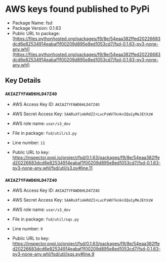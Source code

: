 # AWS keys found published to PyPi

* Package Name: fsd
* Package Version: 0.1.63
* Public URL to package: [https://files.pythonhosted.org/packages/f9/8e/54eaa382ffed20226683dcd6e82534914eabaf1f00209d895e8ed1053cd7/fsd-0.1.63-py3-none-any.whl](https://files.pythonhosted.org/packages/f9/8e/54eaa382ffed20226683dcd6e82534914eabaf1f00209d895e8ed1053cd7/fsd-0.1.63-py3-none-any.whl)

## Key Details

### `AKIAZ7YFAWD6HLD47Z4O`

* AWS Access Key ID: `AKIAZ7YFAWD6HLD47Z4O`
* AWS Secret Access Key: `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` 
* AWS role name: `user/s3_dev`
* File in package: `fsd/util/s3.py`
* Line number: `11`

* Public URL to key: https://inspector.pypi.io/project/fsd/0.1.63/packages/f9/8e/54eaa382ffed20226683dcd6e82534914eabaf1f00209d895e8ed1053cd7/fsd-0.1.63-py3-none-any.whl/fsd/util/s3.py#line.11



### `AKIAZ7YFAWD6HLD47Z4O`

* AWS Access Key ID: `AKIAZ7YFAWD6HLD47Z4O`
* AWS Secret Access Key: `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` 
* AWS role name: `user/s3_dev`
* File in package: `fsd/util/sqs.py`
* Line number: `9`

* Public URL to key: https://inspector.pypi.io/project/fsd/0.1.63/packages/f9/8e/54eaa382ffed20226683dcd6e82534914eabaf1f00209d895e8ed1053cd7/fsd-0.1.63-py3-none-any.whl/fsd/util/sqs.py#line.9


